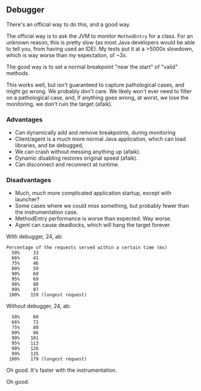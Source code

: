 ## Debugger

There's an official way to do this, and a good way.

The official way is to ask the JVM to monitor `MethodEntry` for a class.
For an unknown reason, this is pretty slow (as most Java developers would be able
to tell you, from having used an IDE). My tests put it at a >5000x slowdown, which is
way worse than my expectation, of ~3x.

The good way is to set a normal breakpoint "near the start" of "valid" methods.

This works well, but isn't guaranteed to capture pathological cases, and might go
wrong. We probably don't care. We likely won't ever need to filter on a pathological
case, and, if anything goes wrong, at worst, we lose the monitoring, we don't ruin the
target (afaik).

### Advantages

 * Can dynamically add and remove breakpoints, during monitoring
 * Client/agent is a much more normal Java application,
    which can load libraries, and be debugged,
 * We can crash without messing anything up (afaik).
 * Dynamic disabling restores original speed (afaik).
 * Can disconnect and reconnect at runtime.
 
### Disadvantages
 
 * Much, *much* more complicated application startup, except with launcher?
 * Some cases where we could miss something,
    but probably fewer than the instrumentation case.
 * MethodEntry performance is worse than expected. Way worse.
 * Agent can cause deadlocks, which will hang the target forever.


With debugger, 24, ab:

```
Percentage of the requests served within a certain time (ms)
  50%     33
  66%     41
  75%     46
  80%     50
  90%     60
  95%     69
  98%     80
  99%     87
 100%    159 (longest request)
```

Without debugger, 24, ab:
```
  50%     60
  66%     72
  75%     80
  80%     86
  90%    101
  95%    113
  98%    126
  99%    135
 100%    179 (longest request)
```

Oh good. It's faster with the instrumentation.

Oh good.

